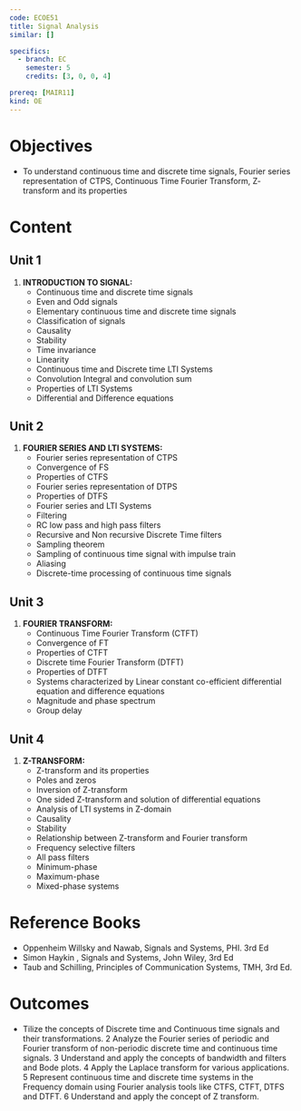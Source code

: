 ```yaml
---
code: ECOE51
title: Signal Analysis
similar: []

specifics:
  - branch: EC
    semester: 5
    credits: [3, 0, 0, 4]

prereq: [MAIR11]
kind: OE
---
```


# Objectives

- To understand continuous time and discrete time signals, Fourier series representation of CTPS, Continuous Time Fourier Transform, Z- transform and its properties

# Content

## Unit 1

1. **INTRODUCTION TO SIGNAL:**
   - Continuous time and discrete time signals
   - Even and Odd signals
   - Elementary continuous time and discrete time signals
   - Classification of signals
   - Causality
   - Stability
   - Time invariance
   - Linearity
   - Continuous time and Discrete time LTI Systems
   - Convolution Integral and convolution sum
   - Properties of LTI Systems
   - Differential and Difference equations

## Unit 2

1. **FOURIER SERIES AND LTI SYSTEMS:**
   - Fourier series representation of CTPS
   - Convergence of FS
   - Properties of CTFS
   - Fourier series representation of DTPS
   - Properties of DTFS
   - Fourier series and LTI Systems
   - Filtering
   - RC low pass and high pass filters
   - Recursive and Non recursive Discrete Time filters
   - Sampling theorem
   - Sampling of continuous time signal with impulse train
   - Aliasing
   - Discrete-time processing of continuous time signals

## Unit 3

1. **FOURIER TRANSFORM:**
   - Continuous Time Fourier Transform (CTFT)
   - Convergence of FT
   - Properties of CTFT
   - Discrete time Fourier Transform (DTFT)
   - Properties of DTFT
   - Systems characterized by Linear constant co-efficient differential equation and difference equations
   - Magnitude and phase spectrum
   - Group delay

## Unit 4

1. **Z-TRANSFORM:**
   - Z-transform and its properties
   - Poles and zeros
   - Inversion of Z-transform
   - One sided Z-transform and solution of differential equations
   - Analysis of LTI systems in Z-domain
   - Causality
   - Stability
   - Relationship between Z-transform and Fourier transform
   - Frequency selective filters
   - All pass filters
   - Minimum-phase
   - Maximum-phase
   - Mixed-phase systems

# Reference Books

- Oppenheim Willsky and Nawab, Signals and Systems, PHI. 3rd Ed
- Simon Haykin , Signals and Systems, John Wiley, 3rd Ed
- Taub and Schilling, Principles of Communication Systems, TMH, 3rd Ed.

# Outcomes

- Tilize the concepts of Discrete time and Continuous time signals and their transformations. 2 Analyze the Fourier series of periodic and Fourier transform of non-periodic discrete time and continuous time signals. 3 Understand and apply the concepts of bandwidth and filters and Bode plots. 4 Apply the Laplace transform for various applications. 5 Represent continuous time and discrete time systems in the Frequency domain using Fourier analysis tools like CTFS, CTFT, DTFS and DTFT. 6 Understand and apply the concept of Z transform.
